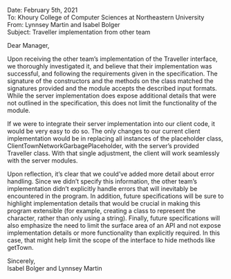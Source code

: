 Date: February 5th, 2021  
To: Khoury College of Computer Sciences at Northeastern University  
From: Lynnsey Martin and Isabel Bolger  
Subject: Traveller implementation from other team  

Dear Manager,  

Upon receiving the other team’s implementation of the Traveller interface, we thoroughly investigated it, and believe that their implementation was successful, and following the requirements given in the specification. The signature of the constructors and the methods on the class matched the signatures provided and the module accepts the described input formats. While the server implementation does expose additional details that were not outlined in the specification, this does not limit the functionality of the module. 

If we were to integrate their server implementation into our client code, it would be very easy to do so. The only changes to our current client implementation would be in replacing all instances of the placeholder class, ClientTownNetworkGarbagePlaceholder, with the server’s provided Traveller class. With that single adjustment, the client will work seamlessly with the server modules.

Upon reflection, it’s clear that we could’ve added more detail about error handling. Since we didn’t specify this information, the other team’s implementation didn’t explicitly handle errors that will inevitably be encountered in the program. In addition, future specifications will be sure to highlight implementation details that  would be crucial in making this program extensible (for example, creating a class to represent the character, rather than only using a string). Finally, future specifications will also emphasize the need to limit the surface area of an API and not expose implementation details or more functionality than explicitly required. In this case, that might help limit the scope of the interface to hide methods like getTown.  
  
Sincerely,  
Isabel Bolger and Lynnsey Martin  
